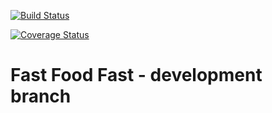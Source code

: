 [![Build Status](https://travis-ci.com/chunkingz/Fast-Food-Fast.svg?branch=develop)](https://travis-ci.com/chunkingz/Fast-Food-Fast)

[![Coverage Status](https://coveralls.io/repos/github/chunkingz/Fast-Food-Fast/badge.svg?branch=node-express-server)](https://coveralls.io/github/chunkingz/Fast-Food-Fast?branch=node-express-server)

# Fast Food Fast - development branch
